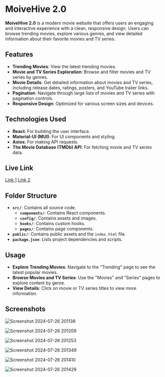 # MoiveHive 2.0

**MoiveHive 2.0** is a modern movie website that offers users an engaging and interactive experience with a clean, responsive design. Users can browse trending movies, explore various genres, and view detailed information about their favorite movies and TV series.

## Features

- **Trending Movies**: View the latest trending movies.
- **Movie and TV Series Exploration**: Browse and filter movies and TV series by genres.
- **Movie Details**: Get detailed information about movies and TV series, including release dates, ratings, posters, and YouTube trailer links.
- **Pagination**: Navigate through large lists of movies and TV series with pagination controls.
- **Responsive Design**: Optimized for various screen sizes and devices.

## Technologies Used

- **React**: For building the user interface.
- **Material-UI (MUI)**: For UI components and styling.
- **Axios**: For making API requests.
- **The Movie Database (TMDb) API**: For fetching movie and TV series data.

## Live Link

[Link 1](https://moviehive2.netlify.app/)       [Link 2](https://moviehive.vercel.app/)

## Folder Structure

- **`src/`**: Contains all source code.
  - **`components/`**: Contains React components.
  - **`config/`**: Contains assets and images.
  - **`hooks/`**: Contains custom hooks.
  - **`pages/`**: Contains page components.
- **`public/`**: Contains public assets and the `index.html` file.
- **`package.json`**: Lists project dependencies and scripts.

## Usage

- **Explore Trending Movies**: Navigate to the "Trending" page to see the latest popular movies.
- **Browse Movies and TV Series**: Use the "Movies" and "Series" pages to explore content by genre.
- **View Details**: Click on movie or TV series titles to view more information.

## Screenshots

![Screenshot 2024-07-26 201138](https://github.com/user-attachments/assets/63f3dfad-b652-4a56-9b77-a4b650152d43)

![Screenshot 2024-07-26 201209](https://github.com/user-attachments/assets/b70f74c6-8c1e-412e-8759-5186ba506f85)

![Screenshot 2024-07-26 201253](https://github.com/user-attachments/assets/c69d2ad8-4979-4ce3-b453-322bfe430404)

![Screenshot 2024-07-26 201349](https://github.com/user-attachments/assets/8d7eeb2a-5366-475f-8f59-f0a5b8b496d5)

![Screenshot 2024-07-26 201410](https://github.com/user-attachments/assets/90da0ab1-2b12-4fd7-bb9e-685c866e1e61)

![Screenshot 2024-07-26 201429](https://github.com/user-attachments/assets/850cd144-8b5b-4cd8-93b5-56cc63383aca)

